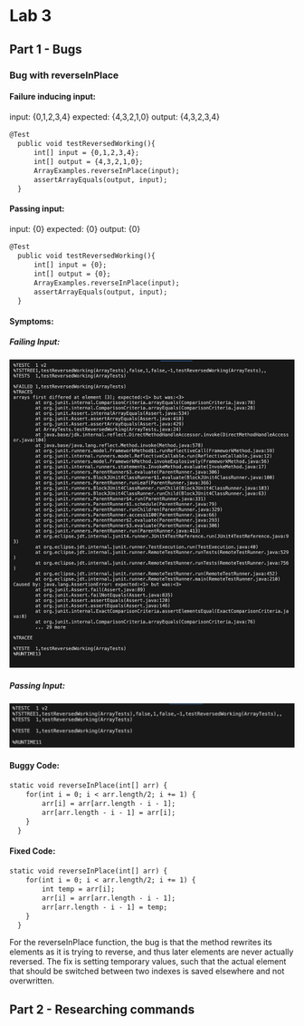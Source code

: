 # Lab 3

## Part 1 - Bugs

### Bug with reverseInPlace

#### Failure inducing input: 
input: {0,1,2,3,4} expected: {4,3,2,1,0} output: {4,3,2,3,4}
```
@Test 
  public void testReversedWorking(){
      int[] input = {0,1,2,3,4};
      int[] output = {4,3,2,1,0};
      ArrayExamples.reverseInPlace(input);
      assertArrayEquals(output, input);
  }
```
#### Passing input: 
input: {0} expected: {0} output: {0}
```
@Test 
  public void testReversedWorking(){
      int[] input = {0};
      int[] output = {0};
      ArrayExamples.reverseInPlace(input);
      assertArrayEquals(output, input);
  }
```
#### Symptoms:
##### Failing Input:
![Image](FailingInputTestRun.png)
##### Passing Input:
![Image](PassingInputTestRun.png)

#### Buggy Code:
```
static void reverseInPlace(int[] arr) {
    for(int i = 0; i < arr.length/2; i += 1) {
        arr[i] = arr[arr.length - i - 1];
        arr[arr.length - i - 1] = arr[i];
    }
  }
```
#### Fixed Code: 
```
static void reverseInPlace(int[] arr) {
    for(int i = 0; i < arr.length/2; i += 1) {
        int temp = arr[i];
        arr[i] = arr[arr.length - i - 1];
        arr[arr.length - i - 1] = temp;
    }
  }
```
For the reverseInPlace function, the bug is that the method rewrites its elements as it is trying to reverse, and thus later elements are never actually reversed. The fix is setting temporary values, such that the actual element that should be switched between two indexes is saved elsewhere and not overwritten. 

## Part 2 - Researching commands


